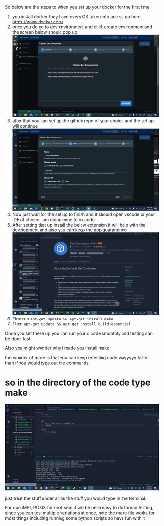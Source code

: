 So below are the steps to when you set up your docker for the first time

1. you install docker they have every OS taken into acc so go here https://www.docker.com/
2. once you do go to dev environment and click create environment and the screen below should pop up
![img](https://github.com/Spurtastic/DockerTute/blob/main/imgs/Screenshot%20(204).png)
3. after that you can set up the github repo of your choice and the set up will continue
![img](https://github.com/Spurtastic/DockerTute/blob/main/imgs/Screenshot%20(207).png)
4. Now just wait for the set up to finish and it should open vscode or your IDE of choice i am doing mine to 
    vs code
5. After setting that up install the below extension it will help with the development and also you can keep the 
    app quarantined
![img](https://github.com/Spurtastic/DockerTute/blob/main/imgs/Screenshot%20(205).png)
6. First run ```apt-get update && apt-get install make```
7. Then ```apt-get update && apt-get install build-essential```

Once you set these up you can run your c code smoothly and testing can be done fast

Also you might wonder why i made you install make

the wonder of make is that you can keep retesting code wayyyyy faster than if you would type out the commands

# so in the directory of the code type make
![img](https://github.com/Spurtastic/DockerTute/blob/main/imgs/Screenshot%20(208).png)

just treat the stuff under all as the stuff you would type in the terminal. 

For openMPI, POSIX for next sem it will be hella easy to do thread testing, since you can test multiple variations
at once, note the make file works for most things including running some python scripts so have fun with it 


